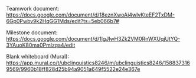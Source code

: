 Teamwork document: https://docs.google.com/document/d/18eznXwoAi4wlvKteEF2TxDM-6Gp0Pwbv9k2HqGG1Mds/edit?ts=5eb066b7#

Milestone document: https://docs.google.com/document/d/1lgJlwH3Zk2VM0RnWXUqjUtYQ-3YAuoK80ma0Pmlzqa4/edit

Blank whiteboard (Mural): https://app.mural.co/t/ubclinguistics8246/m/ubclinguistics8246/1588373169569/9960b18ff828d25b94a9051a649f5522e24e367e
